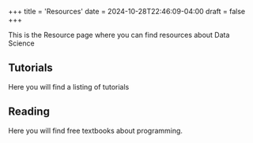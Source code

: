 +++
title = 'Resources'
date = 2024-10-28T22:46:09-04:00
draft = false
+++

This is the Resource page where you can find resources about Data Science

## Tutorials

Here you will find a listing of tutorials

## Reading 

Here you will find free textbooks about programming.